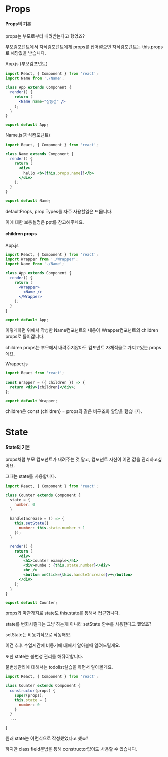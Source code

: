 # Props

#### Props의 기본

props는 부모로부터 내려받는다고 했었죠?

부모컴포넌트에서 자식컴포넌트에게 props를 집어넣으면 자식컴포넌트는 this.props로 해당값을 받습니다.

App.js \(부모컴포넌트\)

```jsx
import React, { Component } from 'react';
import Name from './Name';

class App extends Component {
  render() {
    return (
      <Name name="장동건" />
    );
  }
}

export default App;
```

Name.js\(자식컴포넌트\)

```jsx
import React, { Component } from 'react';

class Name extends Component {
  render() {
    return (
      <div>
        hello <b>{this.props.name}!</b>
      </div>
    );
  }
}

export default Name;
```

defaultProps, prop Types를 자주 사용할일은 드뭅니다.

이에 대한 보충설명은 ppt를 참고해주세요.

#### children props

App.js

```jsx
import React, { Component } from 'react';
import Wrapper from './Wrapper';
import Name from './Name';

class App extends Component {
  render() {
    return (
      <Wrapper>
        <Name />
      </Wrapper>
    );
  }
}

export default App;
```

이렇게하면 위에서 작성한 Name컴포넌트의 내용이 Wrapper컴포넌트의 children props로 들어갑니다.

children props는 부모에서 내려주지않아도 컴포넌트 자체적을로 가지고있는 props에요.

Wrapper.js

```jsx
import React from 'react';

const Wrapper = ({ children }) => {
  return <div>{children}</div>;
};

export default Wrapper;
```

children은 const {children} = props와 같은 비구조화 할당을 했습니다.

# State

#### State의 기본

props처럼 부모 컴포넌트가 내려주는 것 말고, 컴포넌트 자신이 어떤 값을 관리하고싶어요.

그때는 state를 사용합니다.

```jsx
import React, { Component } from 'react';

class Counter extends Component {
  state = {
    number: 0
  }

  handleIncrease = () => {
    this.setState({
      number: this.state.number + 1
    });
  }

  render() {
    return (
      <div>
        <h1>counter example</h1>
        <div>numbe : {this.state.number}</div>
        <br />
        <button onClick={this.handleIncrease}>+</button>
      </div>
    );
  }
}

export default Counter;
```

props와 마찬가지로 state도 this.state를 통해서 접근합니다.

state를 변화시킬때는 그냥 하는게 아니라 setState 함수를 사용한다고 했었죠?

setState는 비동기적으로 작동해요.

이건 추후 수업시간에 비동기에 대해서 알아볼때 알려드릴게요.

또한 state는 불변성 관리를 해줘야합니다.

불변성관리에 대해서는 todolist실습을 하면서 알아볼게요.

```jsx
import React, { Component } from 'react';

class Counter extends Component {
  constructor(props) {
    super(props);
    this.state = {
      number: 0
    }
  }
  ...

}
```

원래 state는 이런식으로 작성했었다고 했죠?

하지만 class field문법을 통해 constructor없이도 사용할 수 있습니다.

